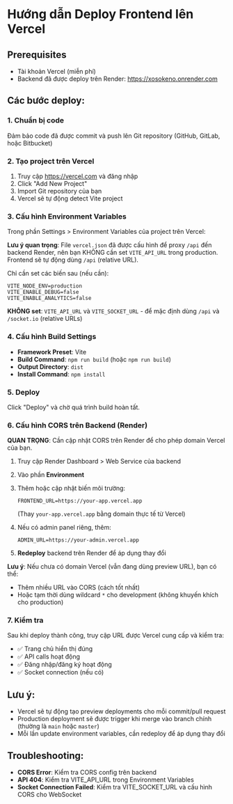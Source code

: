 # Hướng dẫn Deploy Frontend lên Vercel

## Prerequisites
- Tài khoản Vercel (miễn phí)
- Backend đã được deploy trên Render: https://xosokeno.onrender.com

## Các bước deploy:

### 1. Chuẩn bị code
Đảm bảo code đã được commit và push lên Git repository (GitHub, GitLab, hoặc Bitbucket)

### 2. Tạo project trên Vercel
1. Truy cập https://vercel.com và đăng nhập
2. Click "Add New Project"
3. Import Git repository của bạn
4. Vercel sẽ tự động detect Vite project

### 3. Cấu hình Environment Variables
Trong phần Settings > Environment Variables của project trên Vercel:

**Lưu ý quan trọng**: File `vercel.json` đã được cấu hình để proxy `/api` đến backend Render, nên bạn KHÔNG cần set `VITE_API_URL` trong production. Frontend sẽ tự động dùng `/api` (relative URL).

Chỉ cần set các biến sau (nếu cần):

```
VITE_NODE_ENV=production
VITE_ENABLE_DEBUG=false
VITE_ENABLE_ANALYTICS=false
```

**KHÔNG set**: `VITE_API_URL` và `VITE_SOCKET_URL` - để mặc định dùng `/api` và `/socket.io` (relative URLs)

### 4. Cấu hình Build Settings
- **Framework Preset**: Vite
- **Build Command**: `npm run build` (hoặc `npm run build`)
- **Output Directory**: `dist`
- **Install Command**: `npm install`

### 5. Deploy
Click "Deploy" và chờ quá trình build hoàn tất.

### 6. Cấu hình CORS trên Backend (Render)
**QUAN TRỌNG**: Cần cập nhật CORS trên Render để cho phép domain Vercel của bạn.

1. Truy cập Render Dashboard > Web Service của backend
2. Vào phần **Environment** 
3. Thêm hoặc cập nhật biến môi trường:
   ```
   FRONTEND_URL=https://your-app.vercel.app
   ```
   (Thay `your-app.vercel.app` bằng domain thực tế từ Vercel)

4. Nếu có admin panel riêng, thêm:
   ```
   ADMIN_URL=https://your-admin.vercel.app
   ```

5. **Redeploy** backend trên Render để áp dụng thay đổi

**Lưu ý**: Nếu chưa có domain Vercel (vẫn đang dùng preview URL), bạn có thể:
- Thêm nhiều URL vào CORS (cách tốt nhất)
- Hoặc tạm thời dùng wildcard `*` cho development (không khuyến khích cho production)

### 7. Kiểm tra
Sau khi deploy thành công, truy cập URL được Vercel cung cấp và kiểm tra:
- ✅ Trang chủ hiển thị đúng
- ✅ API calls hoạt động
- ✅ Đăng nhập/đăng ký hoạt động
- ✅ Socket connection (nếu có)

## Lưu ý:
- Vercel sẽ tự động tạo preview deployments cho mỗi commit/pull request
- Production deployment sẽ được trigger khi merge vào branch chính (thường là `main` hoặc `master`)
- Mỗi lần update environment variables, cần redeploy để áp dụng thay đổi

## Troubleshooting:
- **CORS Error**: Kiểm tra CORS config trên backend
- **API 404**: Kiểm tra VITE_API_URL trong Environment Variables
- **Socket Connection Failed**: Kiểm tra VITE_SOCKET_URL và cấu hình CORS cho WebSocket

